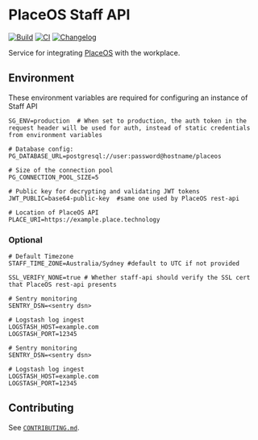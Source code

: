 # PlaceOS Staff API

[![Build](https://github.com/PlaceOS/staff-api/actions/workflows/build.yml/badge.svg)](https://github.com/PlaceOS/staff-api/actions/workflows/build.yml)
[![CI](https://github.com/PlaceOS/staff-api/actions/workflows/ci.yml/badge.svg)](https://github.com/PlaceOS/staff-api/actions/workflows/ci.yml)
[![Changelog](https://img.shields.io/badge/Changelog-available-github.svg)](/CHANGELOG.md)

Service for integrating [PlaceOS](https://placeos.com/) with the workplace.

## Environment

These environment variables are required for configuring an instance of Staff API

```console
SG_ENV=production  # When set to production, the auth token in the request header will be used for auth, instead of static credentials from environment variables

# Database config:
PG_DATABASE_URL=postgresql://user:password@hostname/placeos

# Size of the connection pool
PG_CONNECTION_POOL_SIZE=5

# Public key for decrypting and validating JWT tokens
JWT_PUBLIC=base64-public-key  #same one used by PlaceOS rest-api

# Location of PlaceOS API
PLACE_URI=https://example.place.technology
```

### Optional

```console
# Default Timezone
STAFF_TIME_ZONE=Australia/Sydney #default to UTC if not provided

SSL_VERIFY_NONE=true # Whether staff-api should verify the SSL cert that PlaceOS rest-api presents

# Sentry monitoring
SENTRY_DSN=<sentry dsn>

# Logstash log ingest
LOGSTASH_HOST=example.com
LOGSTASH_PORT=12345

# Sentry monitoring
SENTRY_DSN=<sentry dsn>

# Logstash log ingest
LOGSTASH_HOST=example.com
LOGSTASH_PORT=12345
```

## Contributing

See [`CONTRIBUTING.md`](./CONTRIBUTING.md).
